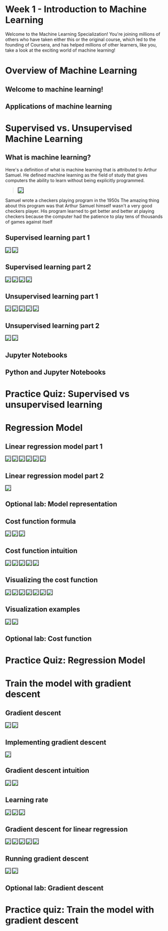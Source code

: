 # Week 1 - Introduction to Machine Learning

Welcome to the Machine Learning Specialization! You're joining millions of others who have taken either this or the original course, which led to the founding of Coursera, and has helped millions of other learners, like you, take a look at the exciting world of machine learning!

# Overview of Machine Learning

## Welcome to machine learning!

## Applications of machine learning

# Supervised vs. Unsupervised Machine Learning

## What is machine learning?

Here's a definition of what is machine learning that is attributed to Arthur Samuel. 
He defined machine learning as the field of study that gives computers the ability to learn without being explicitly programmed.

> <img style="border:1px solid black;" src="./w01-03-What_is_machine_learning/img_2023-01-28_07-53-13.png">

Samuel wrote a checkers playing program in the 1950s
The amazing thing about this program was that Arthur Samuel himself wasn't a very good checkers player. 
His program learned to get better and better at playing checkers because the computer had the patience to play tens of thousands of games against itself

## Supervised learning part 1

<img style="border:1px solid black;" src="./w01-04-Supervised_learning_part_1/img_2023-01-28_08-29-03.png">
<img style="border:1px solid black;" src="./w01-04-Supervised_learning_part_1/img_2023-01-28_08-29-26.png">

## Supervised learning part 2

<img style="border:1px solid black;" src="./w01-05-Supervised_learning_part_2/img_2023-01-28_08-33-39.png">
<img style="border:1px solid black;" src="./w01-05-Supervised_learning_part_2/img_2023-01-28_08-33-54.png">
<img style="border:1px solid black;" src="./w01-05-Supervised_learning_part_2/img_2023-01-28_08-34-18.png">
<img style="border:1px solid black;" src="./w01-05-Supervised_learning_part_2/img_2023-01-28_08-34-51.png">

## Unsupervised learning part 1

<img style="border:1px solid black;" src="./w01-06-Unsupervised_learning_part_1/img_2023-01-28_10-05-37.png">
<img style="border:1px solid black;" src="./w01-06-Unsupervised_learning_part_1/img_2023-01-28_10-06-05.png">
<img style="border:1px solid black;" src="./w01-06-Unsupervised_learning_part_1/img_2023-01-28_10-06-39.png">
<img style="border:1px solid black;" src="./w01-06-Unsupervised_learning_part_1/img_2023-01-28_10-07-03.png">
<img style="border:1px solid black;" src="./w01-06-Unsupervised_learning_part_1/img_2023-01-28_10-07-31.png">

## Unsupervised learning part 2

<img style="border:1px solid black;" src="./w01-07-Unsupervised_learning_part_2/img_2023-01-28_10-09-20.png">
<img style="border:1px solid black;" src="./w01-07-Unsupervised_learning_part_2/img_2023-01-28_10-09-48.png">

## Jupyter Notebooks

## Python and Jupyter Notebooks


# Practice Quiz: Supervised vs unsupervised learning


# Regression Model


## Linear regression model part 1

<img style="border:1px solid black;" src="./w01-09-Linear_regression_model_part_1/img_2023-01-28_10-26-26.png">
<img style="border:1px solid black;" src="./w01-09-Linear_regression_model_part_1/img_2023-01-28_10-26-46.png">
<img style="border:1px solid black;" src="./w01-09-Linear_regression_model_part_1/img_2023-01-28_10-27-17.png">
<img style="border:1px solid black;" src="./w01-09-Linear_regression_model_part_1/img_2023-01-28_10-27-39.png">
<img style="border:1px solid black;" src="./w01-09-Linear_regression_model_part_1/img_2023-01-28_10-28-00.png">
<img style="border:1px solid black;" src="./w01-09-Linear_regression_model_part_1/img_2023-01-28_10-29-32.png">

## Linear regression model part 2

<img style="border:1px solid black;" src="./w01-10-Linear_regression_model_part_2/img_2023-01-28_10-31-08.png">

## Optional lab: Model representation

## Cost function formula

<img style="border:1px solid black;" src="./w01-11-Cost_function_formula/img_2023-01-28_10-32-24.png">
<img style="border:1px solid black;" src="./w01-11-Cost_function_formula/img_2023-01-28_10-32-49.png">
<img style="border:1px solid black;" src="./w01-11-Cost_function_formula/img_2023-01-28_10-34-00.png">


## Cost function intuition

<img style="border:1px solid black;" src="./w01-12-Cost_function_intuition/img_2023-01-28_10-35-23.png">
<img style="border:1px solid black;" src="./w01-12-Cost_function_intuition/img_2023-01-28_10-36-01.png">
<img style="border:1px solid black;" src="./w01-12-Cost_function_intuition/img_2023-01-28_10-36-39.png">
<img style="border:1px solid black;" src="./w01-12-Cost_function_intuition/img_2023-01-28_10-37-18.png">
<img style="border:1px solid black;" src="./w01-12-Cost_function_intuition/img_2023-01-28_10-37-48.png">


## Visualizing the cost function

<img style="border:1px solid black;" src="./w01-13-Visualizing_the_cost_function/img_2023-01-28_11-07-17.png">
<img style="border:1px solid black;" src="./w01-13-Visualizing_the_cost_function/img_2023-01-28_11-07-37.png">
<img style="border:1px solid black;" src="./w01-13-Visualizing_the_cost_function/img_2023-01-28_11-07-55.png">
<img style="border:1px solid black;" src="./w01-13-Visualizing_the_cost_function/img_2023-01-28_11-08-06.png">
<img style="border:1px solid black;" src="./w01-13-Visualizing_the_cost_function/img_2023-01-28_11-08-13.png">
<img style="border:1px solid black;" src="./w01-13-Visualizing_the_cost_function/img_2023-01-28_11-08-16.png">
<img style="border:1px solid black;" src="./w01-13-Visualizing_the_cost_function/img_2023-01-28_11-08-51.png">

## Visualization examples

<img style="border:1px solid black;" src="./w01-14-Visualization_examples/img_2023-01-28_11-13-15.png">
<img style="border:1px solid black;" src="./w01-14-Visualization_examples/img_2023-01-28_11-14-26.png">

## Optional lab: Cost function


# Practice Quiz: Regression Model


# Train the model with gradient descent

## Gradient descent

<img style="border:1px solid black;" src="./w01-15-Gradient_descent/img_2023-01-28_11-15-30.png">
<img style="border:1px solid black;" src="./w01-15-Gradient_descent/img_2023-01-28_11-16-02.png">

## Implementing gradient descent

<img style="border:1px solid black;" src="./w01-16-Implementing_gradient_descent/img_2023-01-28_11-18-04.png">

## Gradient descent intuition

<img style="border:1px solid black;" src="./w01-17-Gradient_descent_intuition/img_2023-01-28_11-18-57.png">
<img style="border:1px solid black;" src="./w01-17-Gradient_descent_intuition/img_2023-01-28_11-19-19.png">

## Learning rate

<img style="border:1px solid black;" src="./w01-18-Learning_rate/img_2023-01-28_11-20-40.png">
<img style="border:1px solid black;" src="./w01-18-Learning_rate/img_2023-01-28_11-21-08.png">
<img style="border:1px solid black;" src="./w01-18-Learning_rate/img_2023-01-28_11-21-26.png">

## Gradient descent for linear regression

<img style="border:1px solid black;" src="./w01-19-Gradient_descent_for_linear_regression/img_2023-01-28_11-34-19.png">
<img style="border:1px solid black;" src="./w01-19-Gradient_descent_for_linear_regression/img_2023-01-28_11-34-32.png">
<img style="border:1px solid black;" src="./w01-19-Gradient_descent_for_linear_regression/img_2023-01-28_11-34-44.png">
<img style="border:1px solid black;" src="./w01-19-Gradient_descent_for_linear_regression/img_2023-01-28_11-34-54.png">
<img style="border:1px solid black;" src="./w01-19-Gradient_descent_for_linear_regression/img_2023-01-28_11-35-01.png">


## Running gradient descent

<img style="border:1px solid black;" src="./w01-20-Running_gradient_descent/img_2023-01-28_11-36-49.png">
<img style="border:1px solid black;" src="./w01-20-Running_gradient_descent/img_2023-01-28_11-37-06.png">


## Optional lab: Gradient descent

# Practice quiz: Train the model with gradient descent


